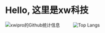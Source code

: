 # Hello, 这里是**xw科技** 
![xwipro的Github统计信息](https://github-readme-stats.vercel.app/api?username=xwipro&hide=prs,contribs&show_icons=true&theme=tokyonight&locale=cn&count_private=false)&emsp;&emsp;&emsp;![Top Langs](https://github-readme-stats.vercel.app/api/top-langs/?username=xwipro)






